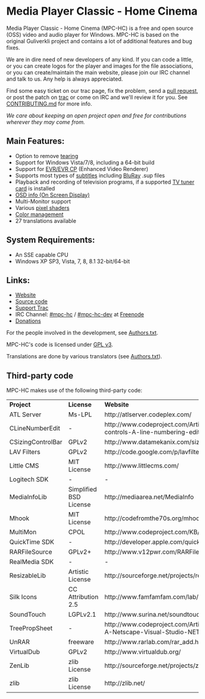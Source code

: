 # Media Player Classic - Home Cinema

Media Player Classic - Home Cinema (MPC-HC) is a free and open source (OSS) video
and audio player for Windows. MPC-HC is based on the original Guliverkli project
and contains a lot of additional features and bug fixes.

We are in dire need of new developers of any kind. If you can code a little, or you can create
logos for the player and images for the file associations, or you can create/maintain the main
website, please join our IRC channel and talk to us. Any help is always appreciated.

Find some easy ticket on our trac page, fix the problem, send a [pull request](https://github.com/mpc-hc/mpc-hc/pulls),
or post the patch on [trac](https://trac.mpc-hc.org) or come on IRC and we'll review it for you.
See [CONTRIBUTING.md](/CONTRIBUTING.md) for more info.

*We care about keeping an open project open and free for contributions wherever they may come from.*


## Main Features:
* Option to remove [tearing](http://en.wikipedia.org/wiki/Screen_tearing)
* Support for Windows Vista/7/8, including a 64-bit build
* Support for [EVR/EVR CP](http://en.wikipedia.org/wiki/Media_Foundation#Enhanced_Video_Renderer) (Enhanced Video Renderer)
* Supports most types of [subtitles](http://en.wikipedia.org/wiki/Subtitle_%28captioning%29#Subtitle_formats)
  including [BluRay](http://en.wikipedia.org/wiki/Blu-ray_Disc) .sup files
* Playback and recording of television programs, if a supported
  [TV tuner card](http://en.wikipedia.org/wiki/TV_tuner_card) is installed
* [OSD info (On Screen Display)](http://en.wikipedia.org/wiki/On-screen_display)
* Multi-Monitor support
* Various [pixel shaders](http://en.wikipedia.org/wiki/Shader#Pixel_shaders)
* [Color management](http://en.wikipedia.org/wiki/Color_management)
* 27 translations available


## System Requirements:
* An SSE capable CPU
* Windows XP SP3, Vista, 7, 8, 8.1 32-bit/64-bit


## Links:
* [Website](http://mpc-hc.org)
* [Source code](https://github.com/mpc-hc)
* [Support Trac](https://trac.mpc-hc.org)
* IRC Channel: [#mpc-hc](http://webchat.freenode.net/?randomnick=1&channels=mpc-hc&prompt=1&uio=d4)
  / [#mpc-hc-dev](http://webchat.freenode.net/?randomnick=1&channels=mpc-hc-dev&prompt=1&uio=d4) at [Freenode](http://freenode.net/)
* [Donations](http://mpc-hc.org/donate/)


For the people involved in the development, see
[Authors.txt](/docs/Authors.txt).

MPC-HC's code is licensed under [GPL v3](/COPYING.txt).

Translations are done by various translators (see
[Authors.txt](/docs/Authors.txt)).


## Third-party code

MPC-HC makes use of the following third-party code:

<table>
    <tr>
        <td><strong>Project</strong></td>
        <td><strong>License</strong></td>
        <td><strong>Website</strong></td>
    </tr>
    <tr>
        <td>ATL Server</td>
        <td>Ms-LPL</td>
        <td>http://atlserver.codeplex.com/</td>
    </tr>
    <tr>
        <td>CLineNumberEdit</td>
        <td>-</td>
        <td>http://www.codeproject.com/Articles/6385/Controls-in-controls-A-line-numbering-edit-box</td>
    </tr>
    <tr>
        <td>CSizingControlBar</td>
        <td>GPLv2</td>
        <td>http://www.datamekanix.com/sizecbar/</td>
    </tr>
    <tr>
        <td>LAV Filters</td>
        <td>GPLv2</td>
        <td>http://code.google.com/p/lavfilters/</td>
    </tr>
    <tr>
        <td>Little CMS</td>
        <td>MIT License</td>
        <td>http://www.littlecms.com/</td>
    </tr>
    <tr>
        <td>Logitech SDK</td>
        <td>-</td>
        <td>-</td>
    </tr>
    <tr>
        <td>MediaInfoLib</td>
        <td>Simplified BSD License</td>
        <td>http://mediaarea.net/MediaInfo</td>
    </tr>
    <tr>
        <td>Mhook</td>
        <td>MIT License</td>
        <td>http://codefromthe70s.org/mhook23.aspx</td>
    </tr>
    <tr>
        <td>MultiMon</td>
        <td>CPOL</td>
        <td>http://www.codeproject.com/KB/GDI/multimon.aspx</td>
    </tr>
    <tr>
        <td>QuickTime SDK</td>
        <td>-</td>
        <td>http://developer.apple.com/quicktime/</td>
    </tr>
    <tr>
        <td>RARFileSource</td>
        <td>GPLv2+</td>
        <td>http://www.v12pwr.com/RARFileSource/</td>
    </tr>
    <tr>
        <td>RealMedia SDK</td>
        <td>-</td>
        <td>-</td>
    </tr>
    <tr>
        <td>ResizableLib</td>
        <td>Artistic License</td>
        <td>http://sourceforge.net/projects/resizablelib/</td>
    </tr>
    <tr>
        <td>Silk Icons</td>
        <td>CC Attribution 2.5</td>
        <td>http://www.famfamfam.com/lab/icons/silk/</td>
    </tr>
    <tr>
        <td>SoundTouch</td>
        <td>LGPLv2.1</td>
        <td>http://www.surina.net/soundtouch/</td>
    </tr>
    <tr>
        <td>TreePropSheet</td>
        <td>-</td>
        <td>http://www.codeproject.com/Articles/3709/CTreePropSheet-A-Netscape-Visual-Studio-NET-like-P</td>
    </tr>
    <tr>
        <td>UnRAR</td>
        <td>freeware</td>
        <td>http://www.rarlab.com/rar_add.htm</td>
    </tr>
    <tr>
        <td>VirtualDub</td>
        <td>GPLv2</td>
        <td>http://www.virtualdub.org/</td>
    </tr>
    <tr>
        <td>ZenLib</td>
        <td>zlib License</td>
        <td>http://sourceforge.net/projects/zenlib/</td>
    </tr>
    <tr>
        <td>zlib</td>
        <td>zlib License</td>
        <td>http://zlib.net/</td>
    </tr>
</table>
